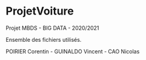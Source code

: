 # ProjetVoiture

Projet MBDS - BIG DATA - 2020/2021

Ensemble des fichiers utilisés.

POIRIER Corentin - GUINALDO Vincent - CAO Nicolas
